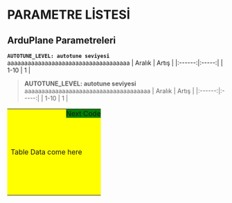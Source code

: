 # PARAMETRE LİSTESİ

## ArduPlane Parametreleri

**`AUTOTUNE_LEVEL: autotune seviyesi`**  
aaaaaaaaaaaaaaaaaaaaaaaaaaaaaaaaaaaa
| Aralık | Artış |
|:------:|:-----:|
|  1-10  |   1   |

> **AUTOTUNE_LEVEL: autotune seviyesi**
aaaaaaaaaaaaaaaaaaaaaaaaaaaaaaaaaaaaa
| Aralık | Artış |
|:------:|:-----:|
|  1-10  |   1   |


<table>
    <tr>
    <td>Table Data come here
        <div class="topright">Next Code</div>
    </td>
    </tr>
</table>

<style type="text/css">
td {
  position: relative;
  width: 200px;
  height: 200px;
  background: yellow;
}

td .topright { 
  position: absolute;
  top: 0;
  right: 0;
  background: green;
}
</style>
